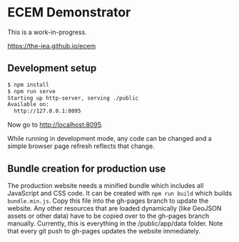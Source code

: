 # ECEM Demonstrator

This is a work-in-progress.

https://the-iea.github.io/ecem

## Development setup

```bash
$ npm install
$ npm run serve
Starting up http-server, serving ./public
Available on:
  http://127.0.0.1:8095
```

Now go to <http://localhost:8095>.

While running in development mode, any code can be changed and a simple browser page refresh reflects that change.

## Bundle creation for production use

The production website needs a minified bundle which includes all JavaScript and CSS code. It can be created with `npm run build` which builds `bundle.min.js`. Copy this file into the gh-pages branch to update the website. Any other resources that are loaded dynamically (like GeoJSON assets or other data) have to be copied over to the gh-pages branch manually. Currently, this is everything in the /public/app/data folder. Note that every git push to gh-pages updates the website immediately.
